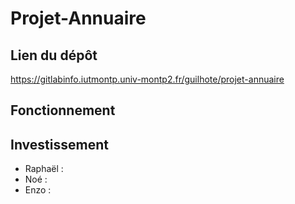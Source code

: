 # Projet-Annuaire



## Lien du dépôt

https://gitlabinfo.iutmontp.univ-montp2.fr/guilhote/projet-annuaire

## Fonctionnement



## Investissement

- Raphaël :
- Noé :
- Enzo :
